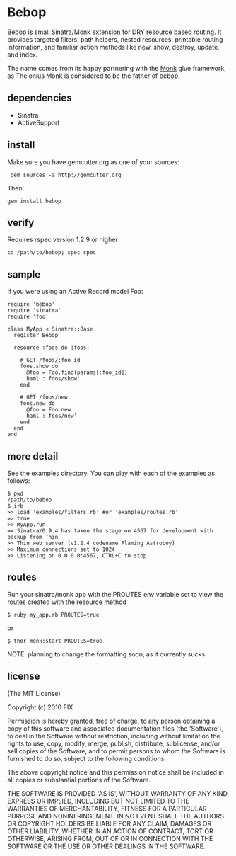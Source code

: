 Bebop
=====

Bebop is small Sinatra/Monk extension for DRY resource based routing. It provides targeted filters, path helpers, nested resources, printable routing information, and familiar action methods like new, show, destroy, update, and index.

The name comes from its happy partnering with the [Monk](http://monkrb.com) glue framework, as Thelonius Monk is considered to be the father of bebop.


dependencies
------------

* Sinatra
* ActiveSupport

install
-------

Make sure you have gemcutter.org as one of your sources:
     
     gem sources -a http://gemcutter.org

Then:

	gem install bebop

verify
------
	
Requires rspec version 1.2.9 or higher

	cd /path/to/bebop; spec spec

sample
------

If you were using an Active Record model Foo:

	require 'bebop'
	require 'sinatra'
	require 'foo'

	class MyApp < Sinatra::Base
	  register Bebop	
	  
	  resource :foos do |foos|
	    
	    # GET /foos/:foo_id
	    foos.show do
	      @foo = Foo.find(params[:foo_id])
	      haml :'foos/show'
	    end

	    # GET /foos/new
	    foos.new do
	      @foo = Foo.new
	      haml :'foos/new'
	    end
	  end
	end

more detail
-----------

See the examples directory. You can play with each of the examples as follows:

    $ pwd
	/path/to/bebop
	$ irb
	>> load 'examples/filters.rb' #or 'examples/routes.rb'
	=> true
	>> MyApp.run!
	== Sinatra/0.9.4 has taken the stage on 4567 for development with backup from Thin
	>> Thin web server (v1.2.4 codename Flaming Astroboy)
	>> Maximum connections set to 1024
	>> Listening on 0.0.0.0:4567, CTRL+C to stop

routes
------

Run your sinatra/monk app with the PROUTES env variable set to view the routes created with the resource method

	$ ruby my_app.rb PROUTES=true
	
or 

	$ thor monk:start PROUTES=true

NOTE: planning to change the formatting soon, as it currently sucks
	
license
-------

(The MIT License)

Copyright (c) 2010 FIX

Permission is hereby granted, free of charge, to any person obtaining
a copy of this software and associated documentation files (the
'Software'), to deal in the Software without restriction, including
without limitation the rights to use, copy, modify, merge, publish,
distribute, sublicense, and/or sell copies of the Software, and to
permit persons to whom the Software is furnished to do so, subject to
the following conditions:

The above copyright notice and this permission notice shall be
included in all copies or substantial portions of the Software.

THE SOFTWARE IS PROVIDED 'AS IS', WITHOUT WARRANTY OF ANY KIND,
EXPRESS OR IMPLIED, INCLUDING BUT NOT LIMITED TO THE WARRANTIES OF
MERCHANTABILITY, FITNESS FOR A PARTICULAR PURPOSE AND NONINFRINGEMENT.
IN NO EVENT SHALL THE AUTHORS OR COPYRIGHT HOLDERS BE LIABLE FOR ANY
CLAIM, DAMAGES OR OTHER LIABILITY, WHETHER IN AN ACTION OF CONTRACT,
TORT OR OTHERWISE, ARISING FROM, OUT OF OR IN CONNECTION WITH THE
SOFTWARE OR THE USE OR OTHER DEALINGS IN THE SOFTWARE.
